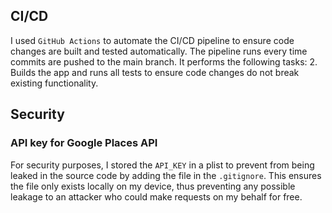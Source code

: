 ## CI/CD

I used `GitHub Actions` to automate the CI/CD pipeline to ensure code changes are built and tested automatically. The pipeline runs every time commits are pushed to the main branch. It performs the following tasks:
2. Builds the app and runs all tests to ensure code changes do not break existing functionality.

## Security

### API key for Google Places API

For security purposes, I stored the `API_KEY` in a plist to prevent from being leaked in the source code by adding the file in the `.gitignore`. This ensures the file only exists locally on my device, thus preventing any possible leakage to an attacker who could make requests on my behalf for free.
